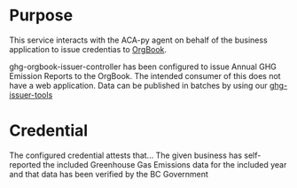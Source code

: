 # Purpose

This service interacts with the ACA-py agent on behalf of the business application to issue credentias to [OrgBook](https://orgbook.gov.bc.ca/en/home). 

ghg-orgbook-issuer-controller has been configured to issue Annual GHG Emission Reports to the OrgBook. The intended consumer of this does not have a web application. Data can be published in batches by using our [ghg-issuer-tools](../ghg-issuer-tools)

# Credential

The configured credential attests that... The given business has self-reported the included Greenhouse Gas Emissions data for the included year and that data has been verified by the BC Government